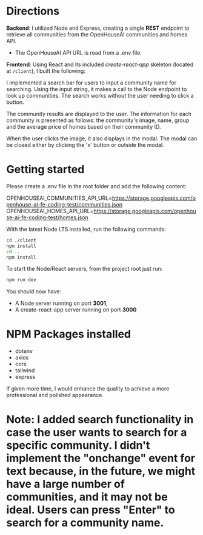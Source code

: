 # Directions

**Backend**: I utilized Node and Express, creating a single **REST** endpoint to retrieve all communities from the OpenHouseAI communities and homes API.

- The OpenHouseAI API URL is read from a .env file.

**Frontend**: Using React and its included _create-react-app_ skeleton (located at `/client`), I built the following:

I implemented a search bar for users to input a community name for searching. Using the input string, it makes a call to the Node endpoint to look up communities. The search works without the user needing to click a button.

The community results are displayed to the user. The information for each community is presented as follows: the community's image, name, group and the average price of homes based on their community ID.

When the user clicks the image, it also displays in the modal. The modal can be closed either by clicking the 'x' button or outside the modal.

# Getting started

Please create a .env file in the root folder and add the following content:

OPENHOUSEAI_COMMUNITIES_API_URL=https://storage.googleapis.com/openhouse-ai-fe-coding-test/communities.json
OPENHOUSEAI_HOMES_API_URL=https://storage.googleapis.com/openhouse-ai-fe-coding-test/homes.json

With the latest Node LTS installed, run the following commands:

```bash
cd ./client
npm install
cd ..
npm install
```

To start the Node/React servers, from the project root just run:

```bash
npm run dev
```

You should now have:

- A Node server running on port **3001**,
- A create-react-app server running on port **3000**

# NPM Packages installed

- dotenv
- axios
- cors
- tailwind
- express

If given more time, I would enhance the quality to achieve a more professional and polished appearance.

# Note: I added search functionality in case the user wants to search for a specific community. I didn't implement the "onchange" event for text because, in the future, we might have a large number of communities, and it may not be ideal. Users can press "Enter" to search for a community name.
